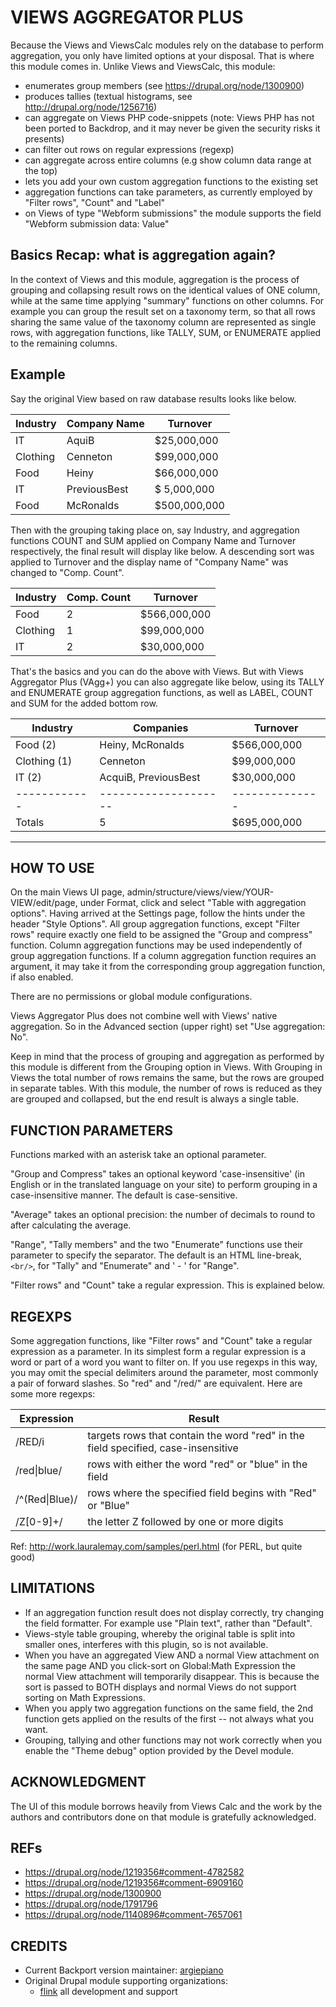 VIEWS AGGREGATOR PLUS
=====================
Because the Views and ViewsCalc modules rely on the database to perform
aggregation, you only have limited options at your disposal. That is where this
module comes in. Unlike Views and ViewsCalc, this module:
- enumerates group members (see https://drupal.org/node/1300900)
- produces tallies (textual histograms, see http://drupal.org/node/1256716)
- can aggregate on Views PHP code-snippets (note: Views PHP has not been ported to Backdrop, and it may never be given the security risks it presents)
- can filter out rows on regular expressions (regexp)
- can aggregate across entire columns (e.g show column data range at the top)
- lets you add your own custom aggregation functions to the existing set
- aggregation functions can take parameters, as currently employed by "Filter
  rows", "Count" and "Label"
- on Views of type "Webform submissions" the module supports the field "Webform
  submission data: Value"

Basics Recap: what is aggregation again?
----------------------------------------
In the context of Views and this module, aggregation is the process of grouping
and collapsing result rows on the identical values of ONE column, while at the
same time applying "summary" functions on other columns. For example you can
group the result set on a taxonomy term, so that all rows sharing the same
value of the taxonomy column are represented as single rows, with aggregation
functions, like TALLY, SUM, or ENUMERATE applied to the remaining columns.

Example
-------
Say the original View based on raw database results looks like below.

Industry|Company Name |     Turnover |
--------|-------------|--------------|
IT      |       AquiB |  $25,000,000 |
Clothing|    Cenneton |  $99,000,000 |
Food    |       Heiny |  $66,000,000 |
IT      |PreviousBest |  $ 5,000,000 |
Food    |   McRonalds | $500,000,000 |

Then with the grouping taking place on, say Industry, and aggregation functions
COUNT and SUM applied on Company Name and Turnover respectively, the final
result will display like below. A descending sort was applied to
Turnover and the display name of "Company Name" was changed to "Comp. Count".

Industry| Comp. Count |     Turnover |
--------|-------------|--------------|
Food    |           2 | $566,000,000 |
Clothing|           1 |  $99,000,000 |
IT      |           2 |  $30,000,000 |

That's the basics and you can do the above with Views. But with Views
Aggregator Plus (VAgg+) you can also aggregate like below, using its TALLY and
ENUMERATE group aggregation functions, as well as LABEL, COUNT and SUM for the
added bottom row.

Industry    |Companies           |     Turnover |
------------|--------------------|--------------|
Food (2)    |Heiny, McRonalds    | $566,000,000 |
Clothing (1)|Cenneton            |  $99,000,000 |
IT (2)      |AcquiB, PreviousBest|  $30,000,000 |
------------|--------------------|--------------|
Totals      |                  5 | $695,000,000 |
------------------------------------------------


HOW TO USE
----------
On the main Views UI page, admin/structure/views/view/YOUR-VIEW/edit/page,
under Format, click and select "Table with aggregation options". Having arrived
at the Settings page, follow the hints under the header "Style Options".
All group aggregation functions, except "Filter rows" require exactly one field
to be assigned the "Group and compress" function.
Column aggregation functions may be used independently of group aggregation
functions. If a column aggregation function requires an argument, it may take
it from the corresponding group aggregation function, if also enabled.

There are no permissions or global module configurations.

Views Aggregator Plus does not combine well with Views' native aggregation.
So in the Advanced section (upper right) set "Use aggregation: No".

Keep in mind that the process of grouping and aggregation as performed by this
module is different from the Grouping option in Views. With Grouping in Views
the total number of rows remains the same, but the rows are grouped in separate
tables. With this module, the number of rows is reduced as they are grouped and
collapsed, but the end result is always a single table.

FUNCTION PARAMETERS
-------------------
Functions marked with an asterisk take an optional parameter.

"Group and Compress" takes an optional keyword 'case-insensitive' (in English or
in the translated language on your site) to perform grouping in a
case-insensitive manner. The default is case-sensitive.

"Average" takes an optional precision: the number of decimals to round to after
calculating the average.

"Range", "Tally members" and the two "Enumerate" functions use their parameter
to specify the separator. The default is an HTML line-break, `<br/>`, for "Tally"
and "Enumerate" and ' - ' for "Range".

"Filter rows" and "Count" take a regular expression. This is explained below.

REGEXPS
-------
Some aggregation functions, like "Filter rows" and "Count" take a regular
expression as a parameter. In its simplest form a regular expression is a word
or part of a word you want to filter on. If you use regexps in this way, you may
omit the special delimiters around the parameter, most commonly a pair of
forward slashes. So "red" and "/red/" are equivalent.
Here are some more regexps:

Expression       |  Result                                                                           |
---------------- |-----------------------------------------------------------------------------------|
\/RED\/i         |  targets rows that contain the word "red" in the field specified, case-insensitive|
\/red\\|blue\/   |  rows with either the word "red" or "blue" in the field                           |
\/^(Red\|Blue)\/ | rows where the specified field begins with "Red" or "Blue"                        |
\/Z[0-9]+\/      |  the letter Z followed by one or more digits                                      |

Ref: http://work.lauralemay.com/samples/perl.html (for PERL, but quite good)

LIMITATIONS
-----------
- If an aggregation function result does not display correctly, try changing the
  field formatter. For example use "Plain text", rather than "Default".
- Views-style table grouping, whereby the original table is split into smaller
  ones, interferes with this plugin, so is not available.
- When you have an aggregated View AND a normal View attachment on the same
  page AND you click-sort on Global:Math Expression the normal View attachment
  will temporarily disappear. This is because the sort is passed to BOTH
  displays and normal Views do not support sorting on Math Expressions.
- When you apply two aggregation functions on the same field, the 2nd function
  gets applied on the results of the first -- not always what you want.
- Grouping, tallying and other functions may not work correctly when you enable
  the "Theme debug" option provided by the Devel module.


ACKNOWLEDGMENT
--------------
The UI of this module borrows heavily from Views Calc and the work by the
authors and contributors done on that module is gratefully acknowledged.

REFs
----
- https://drupal.org/node/1219356#comment-4782582
- https://drupal.org/node/1219356#comment-6909160
- https://drupal.org/node/1300900
- https://drupal.org/node/1791796
- https://drupal.org/node/1140896#comment-7657061

CREDITS
-------
- Current Backport version maintainer: [argiepiano](https://github.com/argiepiano)  
- Original Drupal module supporting organizations:
  - [flink](https://www.drupal.org/flink) all development and support
